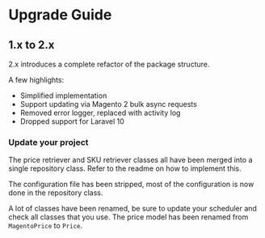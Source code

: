 # Upgrade Guide

## 1.x to 2.x

2.x introduces a complete refactor of the package structure.

A few highlights:
- Simplified implementation
- Support updating via Magento 2 bulk async requests
- Removed error logger, replaced with activity log
- Dropped support for Laravel 10

### Update your project

The price retriever and SKU retriever classes all have been merged into a single repository class.
Refer to the readme on how to implement this.

The configuration file has been stripped, most of the configuration is now done in the repository class.

A lot of classes have been renamed, be sure to update your scheduler and check all classes that you use.
The price model has been renamed from `MagentoPrice` to `Price`.
